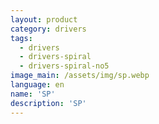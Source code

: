 ```yaml
---
layout: product
category: drivers
tags:
  - drivers
  - drivers-spiral
  - drivers-spiral-no5
image_main: /assets/img/sp.webp
language: en
name: 'SP'
description: 'SP'
---
```

